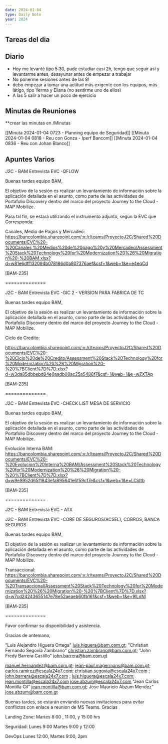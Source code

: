 ```yaml
---
date: 2024-01-04
type: Daily Note
year: 2024
---
```


## Tareas del dia


## Diario

- Hoy me levanté tipo 5:30, pude estudiar casi 2h, tengo que seguir así y levantarme antes, desayunar antes de empezar a trabajar
- No ponerme sesiones antes de las 8!
- debo empezar a tomar una actitud más exigente con los equipos, más látigo, tipo Yerma y Eliana (no sentirme uno de ellos)
- A las 5 salir a hacer un poco de ejercicio



## Minutas de Reuniones
**crear las minutas en /Minutas

[[Minuta 2024-01-04 0723 - Planning equipo de Seguridad]]
[[Minuta 2024-01-04 0818 - Reu  con Gonza - Iperf Bancom]]
[[Minuta 2024-01-04 0836 - Reu con Johan Blanco]]
## Apuntes Varios



J2C -  BAM Entrevista EVC -QFLOW

Buenas tardes equipo BAM,


El objetivo de la sesión es realizar un levantamiento de información sobre la aplicación detallada en el asunto, como parte de las actividades de Portafolio Discovery dentro del marco del proyecto Journey to the Cloud - MAP Mobilize.
 

Para tal fin, se estará utilizando el instrumento adjunto, según la EVC que Corresponda:  
  
Canales, Medio de Pagos y Mercadeo:
https://bancolombia.sharepoint.com/:x:/r/teams/ProyectoJ2C/Shared%20Documents/EVC%20-%20Canales,%20Medios%20de%20pago%20y%20Mercadeo/Assessment%20Stack%20Technology%20for%20Modernization%20%26%20Migration%20-%20BAM.xlsx?d=w81e6dff132094b078186d0a807376aef&csf=1&web=1&e=e4eqCd

[BAM-235]

==============
  
J2C -  BAM Entrevista EVC -GIC 2 - VERSION PARA FABRICA DE TC

Buenas tardes equipo BAM,


El objetivo de la sesión es realizar un levantamiento de información sobre la aplicación detallada en el asunto, como parte de las actividades de Portafolio Discovery dentro del marco del proyecto Journey to the Cloud - MAP Mobilize.

Ciclo de Credito:

https://bancolombia.sharepoint.com/:x:/r/teams/ProyectoJ2C/Shared%20Documents/EVC%20-%20Ciclo%20de%20Credito/Assessment%20Stack%20Technology%20for%20Modernization%20%26%20Migration%20-%20%7BClient%7D%7D.xlsx?d=w3da85dbbebd04e0aadb08ac25a5486f7&csf=1&web=1&e=wZXTAp

[BAM-235]

==============

J2C -  BAM Entrevista EVC -CHECK LIST MESA DE SERVICIO

Buenas tardes equipo BAM,

El objetivo de la sesión es realizar un levantamiento de información sobre la aplicación detallada en el asunto, como parte de las actividades de Portafolio Discovery dentro del marco del proyecto Journey to the Cloud - MAP Mobilize.

Evolución Interna BAM:
https://bancolombia.sharepoint.com/:x:/r/teams/ProyectoJ2C/Shared%20Documents/EVC%20-%20Evolucion%20Interna%20BAM/Assessment%20Stack%20Technology%20for%20Modernization%20%26%20Migration%20-%20%7BClient%7D%7D.xlsx?d=w9e9952d65f1843efa895641e6f59c17e&csf=1&web=1&e=LCidtb

[BAM-235]

==============
  
J2C -  BAM Entrevista EVC - ATX

J2C -  BAM Entrevista EVC  -CORE DE SEGUROS(ACSEL), COBROS, BANCA SEGUROS

Buenas tardes equipo BAM,

El objetivo de la sesión es realizar un levantamiento de información sobre la aplicación detallada en el asunto, como parte de las actividades de Portafolio Discovery dentro del marco del proyecto Journey to the Cloud - MAP Mobilize.

Transaccional:  
https://bancolombia.sharepoint.com/:x:/r/teams/ProyectoJ2C/Shared%20Documents/EVC%20-%20Transaccional/Assessment%20Stack%20Technology%20for%20Modernization%20%26%20Migration%20-%20%7BClient%7D%7D.xlsx?d=w7cd24243655147e78e52aeaeb60fb161&csf=1&web=1&e=9lLoNl

 [BAM-235]

 ==============
  

Favor confirmar su disponibilidad y asistencia.

  

Gracias de antemano,

"Luis Alejandro Higuera Ortega" <luis.higuera@bam.com.gt>; 
"Christian Fernando Segovia Zambrano" <christian.zambrano@bam.com.gt>; 
"John Fredy Barrera Castillo" <john.barrera@bam.com.gt>

manuel.hernandez@bam.com.gt; 
jean-paul.magermans@bam.com.gt; 
carlos.ramirez@escala24x7.com; 
christian.segovia@escala24x7.com ; 
john.barrera@escala24x7.com ; 
luis.higuera@escala24x7.com;
jean.montilla@escala24x7.com
jose.abzum@escala24x7.com
"Jean Carlos Montilla Gil" <jean.montilla@bam.com.gt>; 
Jose Mauricio Abzum Mendez" <jose.abzum@bam.com.gt>


Buenas tardes, se estarán enviando nuevas invitaciones para evitar conflictos con enlace a reunion de MS Teams. Gracias



Landing Zone: 
Martes 8:00 , 11:00, y 15:00 hrs

Seguridad:
Lunes 9:00
Martes 9:00 y 12:00

DevOps
Lunes 12:00,
Martes 9:00, 2pm
